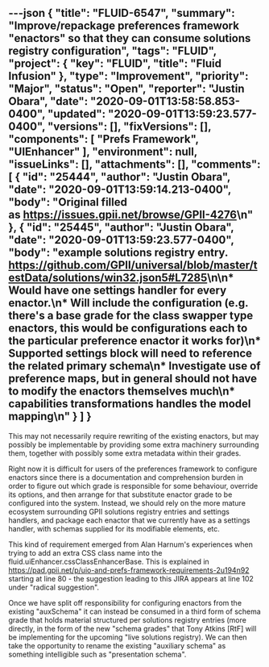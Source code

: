 ---json
{
  "title": "FLUID-6547",
  "summary": "Improve/repackage preferences framework \"enactors\" so that they can consume solutions registry configuration",
  "tags": "FLUID",
  "project": {
    "key": "FLUID",
    "title": "Fluid Infusion"
  },
  "type": "Improvement",
  "priority": "Major",
  "status": "Open",
  "reporter": "Justin Obara",
  "date": "2020-09-01T13:58:58.853-0400",
  "updated": "2020-09-01T13:59:23.577-0400",
  "versions": [],
  "fixVersions": [],
  "components": [
    "Prefs Framework",
    "UIEnhancer"
  ],
  "environment": null,
  "issueLinks": [],
  "attachments": [],
  "comments": [
    {
      "id": "25444",
      "author": "Justin Obara",
      "date": "2020-09-01T13:59:14.213-0400",
      "body": "Original filled as <https://issues.gpii.net/browse/GPII-4276>\n"
    },
    {
      "id": "25445",
      "author": "Justin Obara",
      "date": "2020-09-01T13:59:23.577-0400",
      "body": "example solutions registry entry. <https://github.com/GPII/universal/blob/master/testData/solutions/win32.json5#L7285>\n\n* Would have one settings handler for every enactor.\n* Will include the configuration (e.g. there's a base grade for the class swapper type enactors, this would be configurations each to the particular preference enactor it works for)\n* Supported settings block will need to reference the related primary schema\n* Investigate use of preference maps, but in general should not have to modify the enactors themselves much\n* capabilities transformations handles the model mapping\n"
    }
  ]
}
---
This may not necessarily require rewriting of the existing enactors, but may possibly be implementable by providing some extra machinery surrounding them, together with possibly some extra metadata within their grades.

Right now it is difficult for users of the preferences framework to configure enactors since there is a documentation and comprehension burden in order to figure out which grade is responsible for some behaviour, override its options, and then arrange for that substitute enactor grade to be configured into the system. Instead, we should rely on the more mature ecosystem surrounding GPII solutions registry entries and settings handlers, and package each enactor that we currently have as a settings handler, with schemas supplied for its modifiable elements, etc.

This kind of requirement emerged from Alan Harnum's experiences when trying to add an extra CSS class name into the fluid.uiEnhancer.cssClassEnhancerBase. This is explained in \
<https://pad.gpii.net/p/uio-and-prefs-framework-requirements-2u194n92> starting at line 80 - the suggestion leading to this JIRA appears at line 102 under "radical suggestion".

Once we have split off responsibility for configuring enactors from the existing "auxSchema" it can instead be consumed in a third form of schema grade that holds material structured per solutions registry entries (more directly, in the form of the new "schema grades" that Tony Atkins \[RtF] will be implementing for the upcoming "live solutions registry). We can then take the opportunity to rename the existing "auxiliary schema" as something intelligible such as "presentation schema".

        